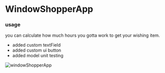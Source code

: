 # WindowShopperApp

### usage 
you can calculate how much hours you gotta work to get your wishing item. 

- added custom textField
- added custom ui button
- added model unit testing

![windowShopperApp](https://user-images.githubusercontent.com/35421421/60330002-73ff4c80-99cc-11e9-939c-ae8ad0a23efc.gif)

